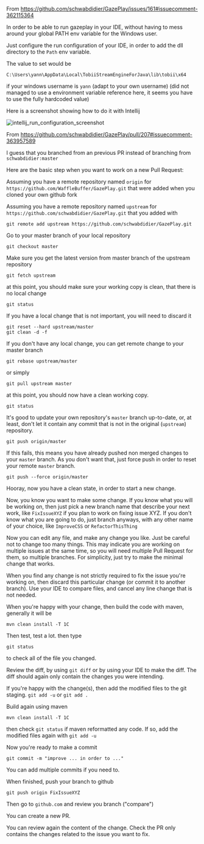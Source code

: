 From https://github.com/schwabdidier/GazePlay/issues/161#issuecomment-362115364

In order to be able to run gazeplay in your IDE, 
without having to mess around your global PATH env variable for the Windows user.

Just configure the run configuration of your IDE, in order to add the dll directory to the ```Path``` env variable.

The value to set would be
```
C:\Users\yann\AppData\Local\TobiiStreamEngineForJava\lib\tobii\x64
```
if your windows username is ```yann``` (adapt to your own username)
(did not managed to use a environment variable reference here, it seems you have to use the fully hardcoded value)

Here is a screenshot showing how to do it with Intellij

![intellij_run_configuration_screenshot](https://user-images.githubusercontent.com/1653590/35654449-7125e424-06ed-11e8-847e-3f3a5c5169a9.png)

From https://github.com/schwabdidier/GazePlay/pull/207#issuecomment-363957589

I guess that you branched from an previous PR instead of branching from ```schwabdidier:master```

Here are the basic step when you want to work on a new Pull Request: 

Assuming you have a remote repository named ```origin``` for ```https://github.com/WaffleBuffer/GazePlay.git``` that were added when you cloned your own github fork

Assuming you have a remote repository named ```upstream``` for ```https://github.com/schwabdidier/GazePlay.git``` that you added with 
```
git remote add upstream https://github.com/schwabdidier/GazePlay.git
```

Go to your master branch of your local repository
```
git checkout master
```

Make sure you get the latest version from master branch of the upstream repository
```
git fetch upstream
```

at this point, you should make sure your working copy is clean, that there is no local change
```
git status
```

If you have a local change that is not important, you will need to discard it
```
git reset --hard upstream/master
git clean -d -f
```

If you don't have any local change, you can get remote change to your master branch
```
git rebase upstream/master
```
or simply 
```
git pull upstream master
```

at this point, you should now have a clean working copy.
```
git status
```

It's good to update your own repository's ```master``` branch up-to-date, or, at least, don't let it contain any commit that is not in the original (```upstream```) repository.
```
git push origin/master
```
If this fails, this means you have already pushed non merged changes to your ```master``` branch. As you don't want that, just force push in order to reset your remote ```master``` branch.
```
git push --force origin/master
```

Hooray, now you have a clean state, in order to start a new change.

Now, you know you want to make some change.
If you know what you will be working on, then just pick a new branch name that describe your next work, like ```FixIssueXYZ``` if you plan to work on fixing issue XYZ.
If you don't know what you are going to do, just branch anyways, with any other name of your choice, like ```ImproveCSS``` or ```RefactorThisThing```

Now you can edit any file, and make any change you like.
Just be careful not to change too many things. This may indicate you are working on multiple issues at the same time, so you will need multiple Pull Request for them, so multiple branches.
For simplicity, just try to make the minimal change that works.

When you find any change is not strictly required to fix the issue you're working on, then discard this particular change (or commit it to another branch). Use your IDE to compare files, and cancel any line change that is not needed.

When you're happy with your change, then build the code with maven, generally it will be
```
mvn clean install -T 1C
```

Then test, test a lot.
then type 
```
git status
```
to check all of the file you changed.

Review the diff, by using ``` git diff ``` or by using your IDE to make the diff. 
The diff should again only contain the changes you were intending.

If you're happy with the change(s), then add the modified files to the git staging.
```git add -u``` or ```git add .```

Build again using maven
```
mvn clean install -T 1C
```
then check ```git status``` if maven reformatted any code.
If so, add the modified files again with ```git add -u```

Now you're ready to make a commit
```
git commit -m "improve ... in order to ..."
```

You can add multiple commits if you need to.

When finished, push your branch to github
```
git push origin FixIssueXYZ
```

Then go to ```github.com``` and review you branch ("compare")

You can create a new PR. 

You can review again the content of the change. 
Check the PR only contains the changes related to the issue you want to fix.